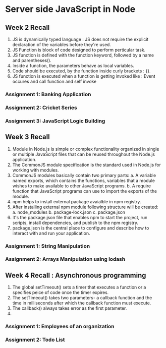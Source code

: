 # Server side JavaScript in Node


## Week 2 Recall

1. JS is dynamically typed language : JS does not require the explicit declaration of the variables before they're used.
2. JS Function is block of code designed to perform perticular task.
3. JS function is defined with the function keyword, followed by a name and parentheses().
4. Inside a function, the parameters behave as local variables.
5. Code should be executed, by the function inside curly brackets : {}.
6. JS function is executed when a function is getting invoked like : Event occures and call function and self invoke

### Assignment 1: Banking Application

### Assignment 2: Cricket Series

### Assignment 3: JavaScript Logic Building


## Week 3 Recall

1. Module in Node.js is simple or complex functionality organized in single or multiple JavaScript files that can be reused throughout the Node.js application.
2. The CommonJS module specification is the standard used in Node.js for working with modules.
3. CommonJS modules basically contain two primary parts:
    a. A variable named exports, which contains the functions, variables that a module wishes to make available to other JavaScript programs.
    b. A require function that JavaScript programs can use to import the exports of the module.
4. npm helps to install external package avaialble in npm registry.
5. After installing external npm module following structure will be created:
    a. node_modules
    b. package-lock.json
    c. package.json
6. It's the package.json file that enables npm to start the project, run scripts, install dependencies, and publish to the npm registry.
7. package.json is the central place to configure and describe how to interact with and run your application.

### Assignment 1: String Manipulation

### Assignment 2: Arrays Manipulation using lodash

## Week 4 Recall : Asynchronous programming

1. The global setTimeout() sets a timer that executes a function or a specifies peice of code once the timer expires.
2. The setTimeout() takes two parameters- a callback function and the time in milliseconds after which the callback function must execute.
3. The callback() always takes error as the first parameter.
4. 

### Assignment 1: Employees of an organization

### Assignment 2: Todo List
